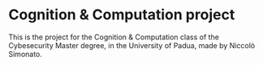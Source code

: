 # Cognition & Computation project

This is the project for the Cognition & Computation class of the Cybesecurity Master degree, in the University of Padua, made by Niccolò Simonato.
